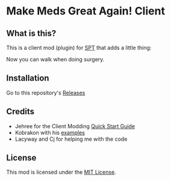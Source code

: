 # Make Meds Great Again! Client

## What is this? 

This is a client mod (plugin) for [SPT](https://www.sp-tarkov.com "The project's main goal is to provide a separate offline singleplayer experience with progression out-of-the-box for BSG's official client. You can now play Escape From Tarkov while you're waiting for their servers to get back online, while you're disconnected from the internet or if you need to take a break from the cheaters.") that adds a little thing:

Now you can walk when doing surgery.

## Installation

Go to this repository's [Releases](https://github.com/viniHNS/Make-Meds-Great-Again-Server/releases/tag/v1.0.0)

## Credits

- Jehree for the Client Modding [Quick Start Guide](https://github.com/Jehree/SPTClientModExamples)
- Kobrakon with his [examples](https://github.com/kobrakon/ClientModdingExamples)
- Lacyway and Cj for helping me with the code

## License

This mod is licensed under the [MIT License](LICENSE).
